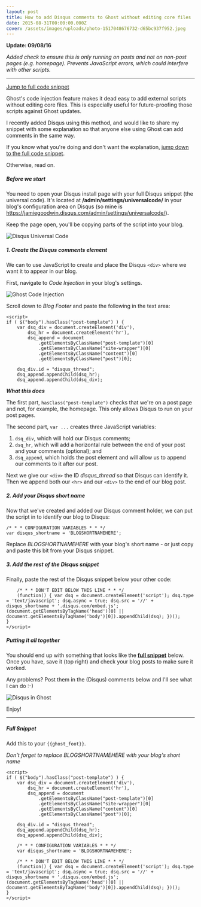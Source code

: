```yaml
---
layout: post
title: How to add Disqus comments to Ghost without editing core files
date: 2015-08-31T00:00:00.000Z
cover: /assets/images/uploads/photo-1517048676732-d65bc937f952.jpeg
---
```



**Update: 09/08/16**

*Added check to ensure this is only running on posts and not on non-post pages (e.g. homepage). Prevents JavaScript errors, which could interfere with other scripts.*

***

<a class="btn btn-blue" href="#full-snippet">Jump to full code snippet</a>

Ghost's code injection feature makes it dead easy to add external scripts without editing core files. This is especially useful for future-proofing those scripts against Ghost updates.

I recently added Disqus using this method, and would like to share my snippet with some explanation so that anyone else using Ghost can add comments in the same way.

If you know what you're doing and don't want the explanation, [jump down to the full code snippet](#full-snippet).

Otherwise, read on.

##### Before we start

You need to open your Disqus install page with your full Disqus snippet (the universal code). It's located at **/admin/settings/universalcode/** in your blog's configuration area on Disqus (so mine is https://jamiegoodwin.disqus.com/admin/settings/universalcode/).

Keep the page open, you'll be copying parts of the script into your blog.

![Disqus Universal Code](/assets/images/uploads/Screen-Shot-2015-08-31-at-09-54-02.png)

##### 1. Create the Disqus comments element

We can to use JavaScript to create and place the Disqus `<div>` where we want it to appear in our blog.

First, navigate to *Code Injection* in your blog's settings.

![Ghost Code Injection](/assets/images/uploads/Screen-Shot-2015-08-31-at-09-22-55.png)

Scroll down to *Blog Footer* and paste the following in the text area:

```
<script>
if ( $("body").hasClass("post-template") ) {
    var dsq_div = document.createElement('div'),
        dsq_hr = document.createElement('hr'),
        dsq_append = document
            .getElementsByClassName("post-template")[0]
            .getElementsByClassName("site-wrapper")[0]
            .getElementsByClassName("content")[0]
            .getElementsByClassName("post")[0];

    dsq_div.id = "disqus_thread";
    dsq_append.appendChild(dsq_hr);
    dsq_append.appendChild(dsq_div);
```

***What this does***

The first part, `hasClass("post-template")` checks that we're on a post page and not, for example, the homepage. This only allows Disqus to run on your post pages.

The second part, `var ...` creates three JavaScript variables:

1. `dsq_div`, which will hold our Disqus comments;
2. `dsq_hr`, which will add a horizontal rule between the end of your post and your comments (optional); and
3. `dsq_append`, which holds the post element and will allow us to append our comments to it after our post.

Next we give our `<div>` the ID *disqus_thread* so that Disqus can identify it. Then we append both our `<hr>` and our `<div>` to the end of our blog post.

##### 2. Add your Disqus short name

Now that we've created and added our Disqus comment holder, we can put the script in to identify our blog to Disqus:

    /* * * CONFIGURATION VARIABLES * * */
    var disqus_shortname = 'BLOGSHORTNAMEHERE';

Replace *BLOGSHORTNAMEHERE* with your blog's short name - or just copy and paste this bit from your Disqus snippet.

##### 3. Add the rest of the Disqus snippet

Finally, paste the rest of the Disqus snippet below your other code:

```
    /* * * DON'T EDIT BELOW THIS LINE * * */
    (function() { var dsq = document.createElement('script'); dsq.type = 'text/javascript'; dsq.async = true; dsq.src = '//' + disqus_shortname + '.disqus.com/embed.js'; (document.getElementsByTagName('head')[0] || document.getElementsByTagName('body')[0]).appendChild(dsq); })();
}
</script>
```

##### Putting it all together

You should end up with something that looks like the **[full snippet](#full-snippet)** below. Once you have, save it (top right) and check your blog posts to make sure it worked.

Any problems? Post them in the (Disqus) comments below and I'll see what I can do :-)

![Disqus in Ghost](/assets/images/uploads/Screen-Shot-2016-08-09-at-23-17-52.png)

Enjoy!

- - -

<a name="full-snippet"></a>
##### Full Snippet

Add this to your `{{ghost_foot}}`.

*Don't forget to replace BLOGSHORTNAMEHERE with your blog's short name*

```
<script>
if ( $("body").hasClass("post-template") ) {
    var dsq_div = document.createElement('div'),
        dsq_hr = document.createElement('hr'),
        dsq_append = document
            .getElementsByClassName("post-template")[0]
            .getElementsByClassName("site-wrapper")[0]
            .getElementsByClassName("content")[0]
            .getElementsByClassName("post")[0];

    dsq_div.id = "disqus_thread";
    dsq_append.appendChild(dsq_hr);
    dsq_append.appendChild(dsq_div);

    /* * * CONFIGURATION VARIABLES * * */
    var disqus_shortname = 'BLOGSHORTNAMEHERE';

    /* * * DON'T EDIT BELOW THIS LINE * * */
    (function() { var dsq = document.createElement('script'); dsq.type = 'text/javascript'; dsq.async = true; dsq.src = '//' + disqus_shortname + '.disqus.com/embed.js'; (document.getElementsByTagName('head')[0] || document.getElementsByTagName('body')[0]).appendChild(dsq); })();
}
</script>
```
